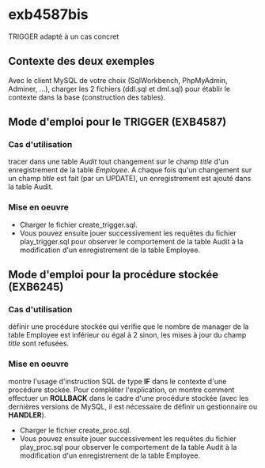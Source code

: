 # exb4587bis
TRIGGER adapté à un cas concret

## Contexte des deux exemples
Avec le client MySQL de votre choix (SqlWorkbench, PhpMyAdmin, Adminer, ...), charger les 2 fichiers (ddl.sql et dml.sql) pour établir le contexte dans la base (construction des tables).

## Mode d'emploi pour le TRIGGER (EXB4587)
### Cas d'utilisation
tracer dans une table _Audit_ tout changement sur le champ _title_ d'un enregistrement de la table _Employee_. A chaque fois qu'un changement sur un champ _title_ est fait (par un UPDATE), un enregistrement est ajouté dans la table Audit.
### Mise en oeuvre
- Charger le fichier create_trigger.sql.
- Vous pouvez ensuite jouer successivement les requêtes du fichier play_trigger.sql pour observer le comportement de la table Audit à la modification d'un enregistrement de la table Employee.

## Mode d'emploi pour la procédure stockée (EXB6245)
### Cas d'utilisation
définir une procédure stockée qui vérifie que le nombre de manager de la table Employee est inférieur ou égal à 2 sinon, les mises à jour du champ _title_ sont refusées.
### Mise en oeuvre
montre l'usage d'instruction SQL de type __IF__ dans le contexte d'une procédure stockée. Pour compléter l'explication, on montre comment effectuer un __ROLLBACK__ dans le cadre d'une procédure stockée (avec les dernières versions de MySQL, il est nécessaire de définir un gestionnaire ou __HANDLER__).
- Charger le fichier create_proc.sql.
- Vous pouvez ensuite jouer successivement les requêtes du fichier play_proc.sql pour observer le comportement de la table Audit à la modification d'un enregistrement de la table Employee.


